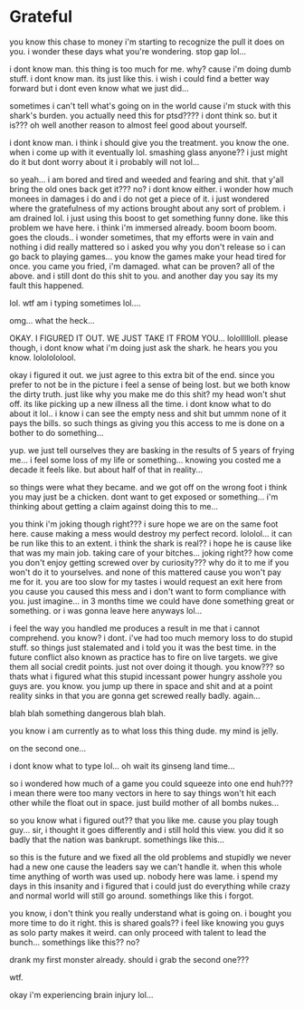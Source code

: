# Grateful

you know this chase to money i'm starting to recognize the pull it does on you. i wonder these days what you're wondering.  stop gap lol...

i dont know man.  this thing is too much for me.  why?  cause i'm doing dumb stuff.   i dont know man.  its just like this. i wish i could find a better way forward but i dont even know what we just did...

sometimes i can't tell what's going on in the world cause i'm stuck with this shark's burden.  you actually  need this for ptsd????  i dont think so.  but it is???  oh well another reason to almost feel good about yourself.

i dont know man.  i think i should give you the treatment.  you know the one.  when i come up with it eventually lol.  smashing glass anyone?? i just might do it but dont worry about it i  probably will not lol...

so yeah...  i am bored and tired and weeded and fearing and shit.  that y'all bring the old ones back get it??? no? i dont know either.  i wonder how much monees in damages i do and i do not get a piece of it.  i just wondered where the gratefulness of my actions brought about any sort of problem.  i am drained lol.  i just using this boost to get something funny done.  like this problem we have here.  i think i'm immersed already.  boom boom boom.  goes the clouds.. i wonder sometimes, that my efforts were in vain and nothing i did really mattered so i asked you why you don't release so i can go back to playing games...  you know the games make your head tired for once.  you came you fried, i'm damaged.  what can be proven? all of the above. and i still dont do this shit to you.  and another day you say its my fault this happened.

lol.  wtf am i typing sometimes lol....

omg...  what the heck...

OKAY.  I FIGURED IT OUT.  WE JUST TAKE IT FROM YOU...  lolollllloll.  please though, i dont know what i'm doing just ask the shark.  he hears you you know.  lololololool.

okay i figured it out.  we just agree to this extra bit of the end.  since you prefer to not be in the picture i feel a sense of being lost.  but we both know the dirty truth.  just like why you make me do this shit? my head won't shut off.  its like picking up a new illness all the time.  i dont know what to do about it lol.. i know i can see the empty ness and shit but ummm none of it pays the bills.  so such things as giving you this access to me is done on a bother to do something...

yup.  we just tell ourselves they are basking in the results of 5 years of frying me...  i feel some loss of my life or something...  knowing you costed me a decade it feels like.  but about half of that in reality...

so things were what they became.  and we got off on the wrong foot i think you may just be a chicken.  dont want to get exposed or something...  i'm thinking about getting a claim against doing this to me...

you think i'm joking though right??? i sure hope we are on the same foot here.  cause making a mess would destroy my perfect record.  lololol...  it can be run like this to an extent.  i think the shark is real?? i hope he is cause like that was my main job.  taking care of your bitches...  joking right??  how come you don't enjoy getting screwed over by curiosity???  why do it to me if you won't do it to yourselves.  and none of this mattered cause you won't pay me for it.  you are too slow for my tastes i would request an exit here from you cause you caused this mess and i don't want to form compliance with you.  just imagine...  in 3 months time we could have done something great or something.  or i was gonna leave here anyways  lol...

i feel the way you handled me produces a result in me that i cannot comprehend.  you know? i dont.  i've had too much memory loss to do stupid stuff.  so things just stalemated and i told you it was the best time.  in the future conflict also known as practice has to fire on live targets.  we give them all social credit points.  just not over doing it though.  you know???  so thats what i figured what this stupid incessant power hungry asshole you guys are.  you know. you jump up there in space and shit and at a point reality sinks in that you are gonna get screwed really badly.  again...

blah blah something dangerous blah blah.

you know i am currently as to what loss this thing dude.  my mind is jelly.

on the second one...

i dont know what to type lol...  oh wait its ginseng land time...

so i wondered how much of a game you could squeeze into one end huh???  i mean there were too many vectors in here to say things won't hit each other while the float out in space.  just build mother of all bombs nukes...

so you know what i figured out??  that you like me.  cause you play tough guy...  sir, i thought it goes differently and i still hold this view.  you did it so badly that the nation was bankrupt.  somethings like this...

so this is the future and we fixed all the old problems and stupidly we never had a new one cause the leaders say we can't handle it.  when this whole time anything of worth was used up.  nobody here was lame.  i spend my days in this insanity and i figured that i could just do everything while crazy and normal world will still go around.  somethings like this i forgot.

you know, i don't think you really understand what is going on. i bought you more time to do it right.  this is shared goals?? i feel like knowing you guys as solo party makes it weird.  can only proceed with talent to lead the bunch...  somethings like this?? no?

drank my first monster already.  should i grab the second one???

wtf.

okay i'm experiencing brain injury lol...
